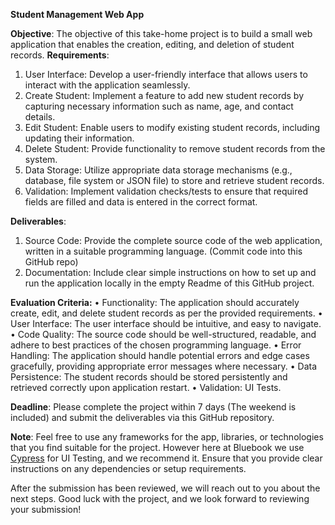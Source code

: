 **Student Management Web App**

**Objective**: The objective of this take-home project is to build a small web application that enables the creation, editing, and deletion of student records.
**Requirements**:

1.	User Interface: Develop a user-friendly interface that allows users to interact with the application seamlessly.
2.	Create Student: Implement a feature to add new student records by capturing necessary information such as name, age, and contact details.
3.	Edit Student: Enable users to modify existing student records, including updating their information.
4.	Delete Student: Provide functionality to remove student records from the system.
5.	Data Storage: Utilize appropriate data storage mechanisms (e.g., database, file system or JSON file) to store and retrieve student records.
6.	Validation: Implement validation checks/tests to ensure that required fields are filled and data is entered in the correct format.

**Deliverables**:
1.	Source Code: Provide the complete source code of the web application, written in a suitable programming language. (Commit code into this GitHub repo)
2.	Documentation: Include clear simple instructions on how to set up and run the application locally in the empty Readme of this GitHub project.

**Evaluation Criteria:**
•	Functionality: The application should accurately create, edit, and delete student records as per the provided requirements.
•	User Interface: The user interface should be intuitive, and easy to navigate.
•	Code Quality: The source code should be well-structured, readable, and adhere to best practices of the chosen programming language.
•	Error Handling: The application should handle potential errors and edge cases gracefully, providing appropriate error messages where necessary.
•	Data Persistence: The student records should be stored persistently and retrieved correctly upon application restart.
•	Validation: UI Tests.

**Deadline**: Please complete the project within 7 days (The weekend is included) and submit the deliverables via this GitHub repository.

**Note**: Feel free to use any frameworks for the app, libraries, or technologies that you find suitable for the project. However here at Bluebook we use [Cypress](https://www.cypress.io/app/?utm_adgroup=132501525280&utm_keyword=cypress%20installation&utm_source=google&utm_medium=cpc&utm_campaign=15312994475&utm_term=cypress%20installation&hsa_acc=8898574980&hsa_cam=15312994475&hsa_grp=132501525280&hsa_ad=562694869905&hsa_src=g&hsa_tgt=kwd-1396165241981&hsa_kw=cypress%20installation&hsa_mt=e&hsa_net=adwords&hsa_ver=3&gad=1&gclid=CjwKCAjwx_eiBhBGEiwA15gLNxnQlCExHSau6Uikd18ScG7Ji2FjDt1PKDmQqlLjSx7UZs8tY8Ka1BoCX5gQAvD_BwE#delightful_experience) for UI Testing, and we recommend it. Ensure that you provide clear instructions on any dependencies or setup requirements.

After the submission has been reviewed, we will reach out to you about the next steps. Good luck with the project, and we look forward to reviewing your submission!
